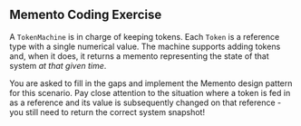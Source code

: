 ## Memento Coding Exercise
A `TokenMachine`  is in charge of keeping tokens. Each `Token`  is a reference type with a single numerical value. The machine supports adding tokens and, when it does, it returns a memento representing the state of that system _at that given time_.

You are asked to fill in the gaps and implement the Memento design pattern for this scenario. Pay close attention to the situation where a token is fed in as a reference and its value is subsequently changed on that reference - you still need to return the correct system snapshot!